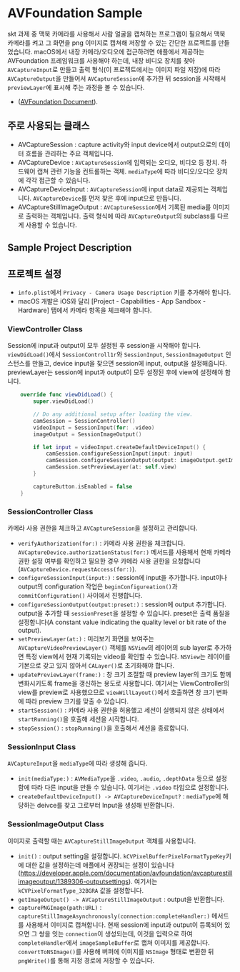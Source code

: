 # AVFoundation Sample
skt 과제 중 맥북 카메라를 사용해서 사람 얼굴을 캡쳐하는 프로그램이 필요해서 맥북 카메라를 켜고 그 화면을 png 이미지로 캡쳐해 저장할 수 있는 간단한 프로젝트를 만들었습니다. macOS에서 내장 카메라/오디오에 접근하려면 애플에서 제공하는 AVFoundation 프레임워크를 사용해야 하는데, 내장 비디오 장치를 찾아 `AVCaptureInput`로 만들고 출력 형식(이 프로젝트에서는 이미지 파일 저장)에 따라 `AVCaptureOutput`을 만들어서 `AVCaptureSession`에 추가한 뒤 session을 시작해서 `previewLayer`에 표시해 주는 과정을 볼 수 있습니다.
- ([AVFoundation Document](https://developer.apple.com/documentation/avfoundation/cameras_and_media_capture)).

## 주로 사용되는 클래스
- AVCaptureSession : capture activity와 input device에서 output으로의 데이터 흐름을 관리하는 주요 객체입니다.
- AVCaptureDevice : `AVCaptureSession`에 입력되는 오디오, 비디오 등 장치. 하드웨어 캡쳐 관련 기능을 컨트롤하는 객체. `mediaType`에 따라 비디오/오디오 장치에 각각 접근할 수 있습니다.
- AVCaptureDeviceInput : `AVCaptureSession`에 input data로 제공되는 객체입니다. `AVCaptureDevice`를 먼저 찾은 후에 input으로 만듭니다.
- AVCaptureStillImageOutput : `AVCaptureSession`에서 기록된 media를 이미지로 출력하는 객체입니다. 출력 형식에 따라 `AVCaptureOutput`의 subclass를 다르게 사용할 수 있습니다.

## Sample Project Description
## 프로젝트 설정
- `info.plist`에서 `Privacy - Camera Usage Description` 키를 추가해야 합니다.
- macOS 개발은 iOS와 달리 [Project - Capabilities - App Sandbox - Hardware] 탭에서 카메라 항목을 체크해야 합니다.

### ViewController Class
Session에 input과 output이 모두 설정된 후 session을 시작해야 합니다. `viewDidLoad()`에서 `SessionControll1r`와 `SessionInput`, `SessionImageOutput` 인스턴스를 만들고, device input을 찾으면 session에 input, output을 설정해줍니다. previewLayer는 session에 input과 output이 모두 설정된 후에 view에 설정해야 합니다.
``` swift
    override func viewDidLoad() {
        super.viewDidLoad()

        // Do any additional setup after loading the view.
        camSession = SessionController()
        videoInput = SessionInput(for: .video)
        imageOutput = SessionImageOutput()

        if let input = videoInput.createDefaultDeviceInput() {
            camSession.configureSessionInput(input: input)
            camSession.configureSessionOutput(output: imageOutput.getImageOutput(), preset: .photo)
            camSession.setPreviewLayer(at: self.view)
        }

        captureButton.isEnabled = false
    }
```

### SessionController Class
카메라 사용 권한을 체크하고 `AVCaptureSession`을 설정하고 관리합니다.
- `verifyAuthorization(for:)` : 카메라 사용 권한을 체크합니다. `AVCaptureDevice.authorizationStatus(for:)` 메서드를 사용해서 현재 카메라 권한 설정 여부를 확인하고 필요한 경우 카메라 사용 권한을 요청합니다(`AVCaptureDevice.requestAccess(for:)`).
- `configureSessionInput(input:)` : session에 input을 추가합니다. input이나 output의 configuration 작업은 `beginConfigureation()`과 `commitConfiguration()` 사이에서 진행합니다.
- `configureSessionOutput(output:preset:)` : session에 output 추가합니다. output을 추가할 때 `sessionPreset`을 설정할 수 있습니다. preset은 출력 품질을 설정합니다(A constant value indicating the quality level or bit rate of the output).
- `setPreviewLayer(at:)` : 미리보기 화면을 보여주는 `AVCaptureVideoPreviewLayer()` 객체를 `NSView`의 레이어의 sub layer로 추가하면 특정 view에서 현재 기록되는 video를 확인할 수 있습니다. `NSView`는 레이어를 기본으로 갖고 있지 않아서 `CALayer()`로 초기화해야 합니다.
- `updatePreviewLayer(frame:)` : 창 크기 조절할 때 preview layer의 크기도 함께 변화시키도록 frame을 갱신하는 용도로 사용합니다. 여기서는 ViewController의 view를 preview로 사용했으므로 `viewWillLayout()`에서 호출하면 창 크기 변화에 따라 preview 크기를 맞출 수 있습니다.
- `startSession()` : 카메라 사용 권한을 허용했고 세션이 실행되지 않은 상태에서 `startRunning()`을 호출해 세션을 시작합니다.
- `stopSession()` : `stopRunning()`을 호출해서 세션을 종료합니다.

### SessionInput Class
`AVCaptureInput`을 `mediaType`에 따라 생성해 줍니다.
- `init(mediaType:)` : `AVMediaType`을 `.video`, `.audio`, `.depthData` 등으로 설정함에 따라 다른 input을 만들 수 있습니다. 여기서는 `.video` 타입으로 설정합니다.
- `createDefaultDeviceInput() -> AVCaptureDeviceInput?` : `mediaType`에 해당하는 deivce를 찾고 그로부터 Input을 생성해 반환합니다.

### SessionImageOutput Class
이미지로 출력할 때는 `AVCaptureStillImageOutput` 객체를 사용합니다.
- `init()` : output setting을 설정합니다. `kCVPixelBufferPixelFormatTypeKey`키에 대한 값을 설정하는데 애플에서 권장되는 설정이 있습니다(https://developer.apple.com/documentation/avfoundation/avcapturestillimageoutput/1389306-outputsettings). 여기서는 `kCVPixelFormatType_32BGRA` 값을 설정합니다.
- `getImageOutput() -> AVCaptureStillImageOutput` : output을 반환합니다.
- `capturePNGImage(path:URL)` : `captureStillImageAsynchronously(connection:completeHandler:)` 메서드를 사용해서 이미지로 캡쳐합니다. 현재 session에 input과 output이 등록되어 있으면 그 쌍을 잇는 `connection`이 생성되는데, 이것을 입력으로 하여 `completeHandler`에서 `imageSampleBuffer`로 캡쳐 이미지를 제공합니다. `convertToNSImage()`를 사용해 버퍼에 이미지를 `NSImage` 형태로 변환한 뒤 `pngWrite()`를 통해 지정 경로에 저장할 수 있습니다.
